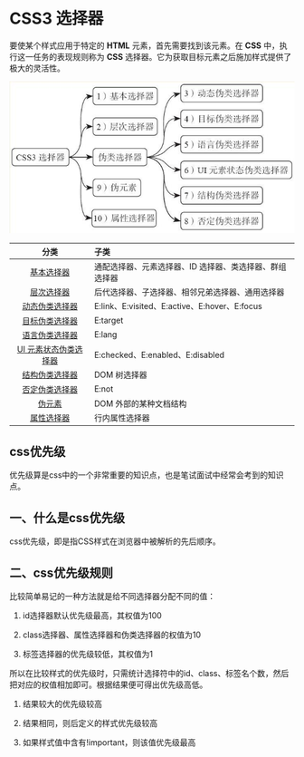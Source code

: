 # CSS3 选择器

要使某个样式应用于特定的 **HTML** 元素，首先需要找到该元素。在 **CSS** 中，执行这一任务的表现规则称为 **CSS** 选择器。它为获取目标元素之后施加样式提供了极大的灵活性。

<img src="./img/1.jpg" class="zoom-custom-imgs" />

|                   分类                    | 子类                                                    |
| :---------------------------------------: | :------------------------------------------------------ |
|       [基本选择器](./12-1基本选择器.md)        | 通配选择器、元素选择器、ID 选择器、类选择器、群组选择器 |
|       [层次选择器](./12-2层次选择器.md)        | 后代选择器、子选择器、相邻兄弟选择器、通用选择器        |
|    [动态伪类选择器](./lesson3_3_1.md)     | E:link、E:visited、E:active、E:hover、E:focus           |
|    [目标伪类选择器](./lesson3_3_2.md)     | E:target                                                |
|    [语言伪类选择器](./lesson3_3_3.md)     | E:lang                                                  |
| [UI 元素状态伪类选择器](./lesson3_3_4.md) | E:checked、E:enabled、E:disabled                        |
|    [结构伪类选择器](./lesson3_3_5.md)     | DOM 树选择器                                            |
|    [否定伪类选择器](./lesson3_3_6.md)     | E:not                                                   |
|         [伪元素](./lesson3_4.md)          | DOM 外部的某种文档结构                                  |
|       [属性选择器](./lesson3_5.md)        | 行内属性选择器                                          |


## css优先级 

 优先级算是css中的一个非常重要的知识点，也是笔试面试中经常会考到的知识点。
  
## 一、什么是css优先级 

css优先级，即是指CSS样式在浏览器中被解析的先后顺序。 

## 二、css优先级规则 

比较简单易记的一种方法就是给不同选择器分配不同的值： 

1. id选择器默认优先级最高，其权值为100 

2. class选择器、属性选择器和伪类选择器的权值为10 

3. 标签选择器的优先级较低，其权值为1 

所以在比较样式的优先级时，只需统计选择符中的id、class、标签名个数，然后把对应的权值相加即可。根据结果便可得出优先级高低。 

1. 结果较大的优先级较高 

2. 结果相同，则后定义的样式优先级较高 

3. 如果样式值中含有!important，则该值优先级最高 